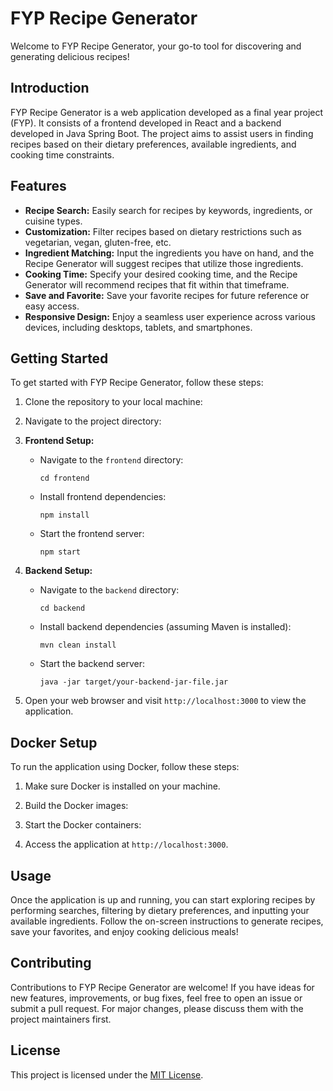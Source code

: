 # FYP Recipe Generator

Welcome to FYP Recipe Generator, your go-to tool for discovering and generating delicious recipes!

## Introduction

FYP Recipe Generator is a web application developed as a final year project (FYP). It consists of a frontend developed in React and a backend developed in Java Spring Boot. The project aims to assist users in finding recipes based on their dietary preferences, available ingredients, and cooking time constraints.

## Features

- **Recipe Search:** Easily search for recipes by keywords, ingredients, or cuisine types.
- **Customization:** Filter recipes based on dietary restrictions such as vegetarian, vegan, gluten-free, etc.
- **Ingredient Matching:** Input the ingredients you have on hand, and the Recipe Generator will suggest recipes that utilize those ingredients.
- **Cooking Time:** Specify your desired cooking time, and the Recipe Generator will recommend recipes that fit within that timeframe.
- **Save and Favorite:** Save your favorite recipes for future reference or easy access.
- **Responsive Design:** Enjoy a seamless user experience across various devices, including desktops, tablets, and smartphones.

## Getting Started

To get started with FYP Recipe Generator, follow these steps:

1. Clone the repository to your local machine:


2. Navigate to the project directory:


3. **Frontend Setup:**
   - Navigate to the `frontend` directory:
     ```
     cd frontend
     ```
   - Install frontend dependencies:
     ```
     npm install
     ```
   - Start the frontend server:
     ```
     npm start
     ```

4. **Backend Setup:**
   - Navigate to the `backend` directory:
     ```
     cd backend
     ```
   - Install backend dependencies (assuming Maven is installed):
     ```
     mvn clean install
     ```
   - Start the backend server:
     ```
     java -jar target/your-backend-jar-file.jar
     ```

5. Open your web browser and visit `http://localhost:3000` to view the application.

## Docker Setup

To run the application using Docker, follow these steps:

1. Make sure Docker is installed on your machine.

2. Build the Docker images:


3. Start the Docker containers:


4. Access the application at `http://localhost:3000`.

## Usage

Once the application is up and running, you can start exploring recipes by performing searches, filtering by dietary preferences, and inputting your available ingredients. Follow the on-screen instructions to generate recipes, save your favorites, and enjoy cooking delicious meals!

## Contributing

Contributions to FYP Recipe Generator are welcome! If you have ideas for new features, improvements, or bug fixes, feel free to open an issue or submit a pull request. For major changes, please discuss them with the project maintainers first.

## License

This project is licensed under the [MIT License](LICENSE).
